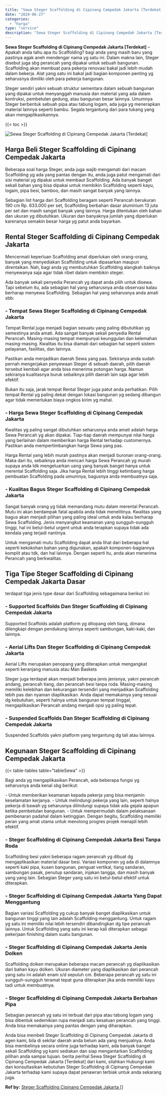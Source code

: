 ```yaml
---
title: "Sewa Steger Scaffolding di Cipinang Cempedak Jakarta [Terdekat]"
date: "2024-06-27"
categories: 
  - "harga"
type: "service"
description: "Sewa Steger Scaffolding di Cipinang Cempedak Jakarta [Terdekat]. Anda bisa membeli Steger Scaffolding di Cipinang Cempedak Jakarta di agen kami, bila di seki..."
---
```


**Sewa Steger Scaffolding di Cipinang Cempedak Jakarta \[Terdekat\]** – Apakah anda tahu apa itu Scaffolding? bagi anda yang masih baru yang pastinya agak aneh mendengar nama yg satu ini. Dalam makna lain, Steger disebut juga sbg perancah yang dipakai untuk sebuah bangunan. Scaffolding akan membuat para pekerja renovasi bakal jadi lebih mudah dalam bekerja. Alat yang satu ini bakal jadi bagian komponen penting yg seharusnya dimiliki oleh para pekerja bangunan.

Steger sendiri yakni sebuah struktur sementara dalam sebuah bangunan yang dipakai untuk menyanggah manusia dan material yang ada dalam kontruksi, pembetulan gedung, atau bangunan besar lainnya. Umumnya Steger berbentuk sebuah pipa atau tabung logam, ada juga yg menerapkan material lainnya seperti bambu. Segala tergantung dari para tukang yang akan mengaplikasikannya.

{{< toc >}}

![Sewa Steger Scaffolding di Cipinang Cempedak Jakarta [Terdekat]](/images/sewa-scaffolding-steger-09.png)

## Harga Beli Steger Scaffolding di Cipinang Cempedak Jakarta

Beberapa soal harga Steger, anda juga wajib mengamati dari macam Scaffolding yg ada yang pantas dengan itu, anda juga patut mengamati dari sisi material yg dipakai untuk membaut Scaffolding. Ada banyak banget sekali bahan yang bisa dipakai untuk membikin Scaffolding seperti kayu, logam, pipa besi, bamboo, dan masih sangat banyak yang lainnya.

Sebagian list harga dari Scaffolding beragam seperti Perancah berukuran 190 cm Rp. 633.000 per set, Scaffolding berbahan dasar aluminium 13 juta per set dan masih sangat banyak yang lainnya. Harga ditentukan oleh bahan dan ukuran yg dibutuhkan. Ukuran dan banyaknya jumlah yang diperlukan karenanya semakin besar harga yg patut anda bayarkan.

## Rental Steger Scaffolding di Cipinang Cempedak Jakarta

Mencermati keperluan Scaffolding amat diperlukan oleh orang-orang, banyak yang menyediakan Scaffolding untuk dipasarkan maupun direntalkan. Nah, bagi anda yg membutuhkan Scaffolding alangkah baiknya menyewanya saja agar tidak ribet dalam membikin steger.

Ada banyak sekali penyedia Perancah yg dapat anda pilih untuk disewa. Tapi sebelum itu, ada sebagian hal yang seharusnya anda observasi kalau berharap menyewa Scaffolding. Sebagian hal yang seharusnya anda amati sbb:

### \- Tempat Sewa Steger Scaffolding di Cipinang Cempedak Jakarta

Tempat Rental juga menjadi bagian sesuatu yang paling dibutuhkan yg semestinya anda amati. Ada sangat banyak sekali penyedia Rental Perancah. Masing-masing tempat mempunyai keunggulan dan kelemahan masing-masing. Kwalitas itu bisa diamati dari sebagian hal seperti sistem pelayanan, fasilitas, dan lainnya.

Pastikan anda menjadikan daerah Sewa yang pas. Sekiranya anda sudah pernah mengerjakan penyewaan Steger di sebuah daerah, pilih daerah tersebut kembali agar anda bisa menerima potongan harga. Namun sekiranya kualitasnya buruk sebaiknya pilih daerah lain saja agar lebih efektif.

Bukan itu saja, jarak tempat Rental Steger juga patut anda perhatikan. Pilih tempat Rental yg paling dekat dengan lokasi bangunan yg sedang dibangun agar tidak memerlukan biaya ongkos kirim yg mahal.

### \- Harga Sewa Steger Scaffolding di Cipinang Cempedak Jakarta

Kwalitas yg paling sangat dibutuhkan seharusnya anda amati adalah harga Sewa Perancah yg akan dipakai. Tiap-tiap daerah mempunyai nilai harga yang berlainan dalam memberikan harga Rental terhadap customernya. Pastikan anda mempertimbangkan harga Sewa yang pas.

Harga Rental yang lebih murah pastinya akan menjadi buronan orang-orang. Maka dari itu, sebaiknya anda mencari harga Sewa Perancah yg murah supaya anda tdk mengeluarkan uang yang banyak banget hanya untuk merental Scaffolding saja. Jika harga Rental lebih tinggi ketimbang harga pembuatan Scaffolding pada umumnya, bagusnya anda membuatnya saja.

### \- Kualitas Bagus Steger Scaffolding di Cipinang Cempedak Jakarta

Sangat banyak orang yg tidak memandang mutu dalam merental Perancah. Mutu ini akan berdampak fatal apabila anda tidak menelitinya. Kwalitas yang bagus akan menjadi pilihan yang paling ideal untuk anda kalau berharap Sewa Scaffolding. Jenis menyangkut keamanan yang sungguh-sungguh tinggi, hal ini betul-betul urgent untuk anda terapkan supaya tidak ada kendala yang terjadi nantinya.

Untuk mengamati mutu Scaffolding dapat anda lihat dari beberapa hal seperti kekokohan bahan yang digunakan, apakah komponen-bagiannya komplit atau tdk, dan hal lainnya. Dengan seperti itu, anda akan menerima Perancah yang berkwalitas.

## Tiga Tipe Steger Scaffolding di Cipinang Cempedak Jakarta Dasar

terdapat tiga jenis type dasar dari Scaffolding sebagaimana berikut ini:

### \- Supported Scaffolds Dan Steger Scaffolding di Cipinang Cempedak Jakarta

Supported Scaffolds adalah platform yg ditopang oleh tiang, dimana dilengkapi dengan pendukung lainnya seperti sambungan, kaki-kaki, dan lainnya.

### \- Aerial Lifts Dan Steger Scaffolding di Cipinang Cempedak Jakarta

Aerial Lifts merupakan penopang yang diterapkan untuk mengangkat seperti keranjang manusia atau Man Baskets

Steger juga terdapat akan menjadi beberapa jenis jenisnya, yakni perancah andang, perancah tiang, dan perancah besi tanpa roda. Masing-masing memiliki kelebihan dan kekurangan tersendiri yang menjadikan Scaffolding lebih pas dan nyaman diaplikasikan. Anda dapat memakainya yang sesuai dg kebutuhan, seperti halnya untuk bangunan tempat tinggal, mengaplikasikan Perancah andang menjadi opsi yg paling tepat.

### \- Suspended Scaffolds Dan Steger Scaffolding di Cipinang Cempedak Jakarta

Suspended Scaffolds yakni platform yang tergantung dg tali atau lainnya.

## Kegunaan Steger Scaffolding di Cipinang Cempedak Jakarta

{{< table-tables table="tableSewa" >}}

Bagi anda yg mengaplikasikan Perancah, ada beberapa fungsi yg seharusnya anda kenal sbg berikut:

\- Untuk memberikan keamanan kepada pekerja yang bisa menjamin keselamatan kerjanya. - Untuk melindungi pekerja yang lain, seperti halnya pekerja di bawah yg seharusnya dilindungi supaya tidak ada gejala apapun ketika pembetulan bangunan. - Untuk mempermudah dalam pelaksanaan pembenaran padahal dalam ketinggian. Dengan begitu, Scaffolding memiliki peran yang amat utama untuk menolong progres projek menajdi lebih efektif.

### \- Steger Scaffolding di Cipinang Cempedak Jakarta Besi Tanpa Roda

Scaffolding besi yakni beberapa ragam perancah yg dibuat dg mengaplikasikan material dasar besi. Variasi komponen yg ada di dalamnya seperti kaki pipa, kusen bangunan, penguat vertikal, tiang sandaran, sambungan pasak, penutup sandaran, injakan tangga, dan masih banyak yang yang lain. Sebagian Steger yang satu ini betul-betul efektif untuk diterapkan.

### \- Steger Scaffolding di Cipinang Cempedak Jakarta Yang Dapat Menggantung

Bagian variasi Scaffolding yg cukup banyak banget diaplikasikan untuk bangunan tinggi yang lain adalah Scaffolding menggantung. Untuk ragam yg satu ini memiliki nilai lebih tersendiri dibandingkan dg tipe perancah lainnya. Untuk Scaffolding yang satu ini kerap kali diterapkan sebagai pekerjaan finishing dalam suatu bangunan.

### \- Steger Scaffolding di Cipinang Cempedak Jakarta Jenis Dolken

Scaffolding dolken merupakan beberapa macam perancah yg diaplikasikan dari bahan kayu dolken. Ukuran diameter yang diaplikasikan dari perancah yang satu ini adalah enam s/d sepuluh cm. Beberapa perancah yg satu ini sungguh-sungguh teramat tepat guna diterapkan jika anda memiliki kayu tadi untuk membuatnya.

### \- Steger Scaffolding di Cipinang Cempedak Jakarta Berbahan Pipa

Sebagian perancah yg satu ini terbuat dari pipa atau tabung logam yang bisa dibentuk sedemikian rupa menjadi satu kesatuan perancah yang tinggi. Anda bisa memakainya yang pantas dengan yang diharapkan.

Anda bisa membeli Steger Scaffolding di Cipinang Cempedak Jakarta di agen kami, bila di sekitar daerah anda belum ada yang menjualnya. Anda bisa membelinya secara online juga terhadap kami, ada banyak banget sekali Scaffolding yg kami sediakan dan siap mengantarkan Scaffolding pilihan anda sampai tujuan. berita perihal Sewa Steger Scaffolding di Cipinang Cempedak Jakarta \[Terdekat\] dari kami, silahkan Hubungi kami dan konsultasikan kebutuhan Steger Scaffolding di Cipinang Cempedak Jakarta terhadap kami supaya dapat penawran terbiak untuk anda sekarang juga.

**Ref by:** [Steger Scaffolding Cipinang Cempedak Jakarta []](https://id.wikipedia.org/wiki/Steger)
